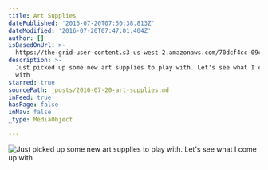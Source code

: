 ```yaml
---
title: Art Supplies
datePublished: '2016-07-20T07:50:38.813Z'
dateModified: '2016-07-20T07:47:01.404Z'
author: []
isBasedOnUrl: >-
  https://the-grid-user-content.s3-us-west-2.amazonaws.com/70dcf4cc-09cf-44e8-9fa4-2d236a82a6d9.jpg
description: >-
  Just picked up some new art supplies to play with. Let's see what I come up
  with 
starred: true
sourcePath: _posts/2016-07-20-art-supplies.md
inFeed: true
hasPage: false
inNav: false
_type: MediaObject

---
```

![Just picked up some new art supplies to play with. Let's see what I come up with ](https://the-grid-user-content.s3-us-west-2.amazonaws.com/70dcf4cc-09cf-44e8-9fa4-2d236a82a6d9.jpg)
